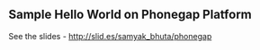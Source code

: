 Sample Hello World on Phonegap Platform
---------------------------------------

See the slides - http://slid.es/samyak_bhuta/phonegap
